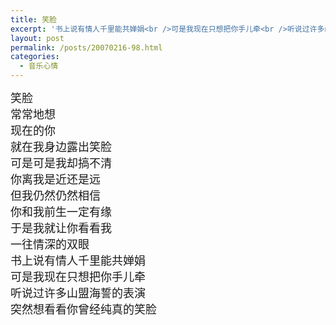 ```yaml
---
title: 笑脸
excerpt: '书上说有情人千里能共婵娟<br />可是我现在只想把你手儿牵<br />听说过许多山盟海誓的表演<br />突然想看看你曾经纯真的笑脸'
layout: post
permalink: /posts/20070216-98.html
categories:
  - 音乐心情
---
```

<font size="4">笑脸<br />常常地想<br />现在的你<br />就在我身边露出笑脸<br />可是可是我却搞不清<br />你离我是近还是远<br />但我仍然仍然相信<br />你和我前生一定有缘<br />于是我就让你看看我<br />一往情深的双眼<br />书上说有情人千里能共婵娟<br />可是我现在只想把你手儿牵<br />听说过许多山盟海誓的表演<br />突然想看看你曾经纯真的笑脸</font>